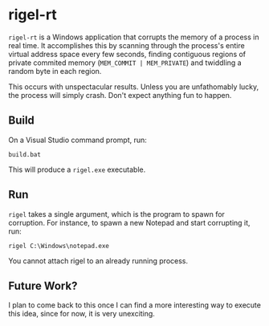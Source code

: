 # rigel-rt

`rigel-rt` is a Windows application that corrupts the memory of a process in real time. 
It accomplishes this by scanning through the process's entire virtual address space every
few seconds, finding contiguous regions of private commited memory (`MEM_COMMIT | MEM_PRIVATE`)
and twiddling a random byte in each region.

This occurs with unspectacular results. Unless you are unfathomably lucky, the process
will simply crash. Don't expect anything fun to happen.

## Build

On a Visual Studio command prompt, run:

```
build.bat
```

This will produce a `rigel.exe` executable.

## Run

`rigel` takes a single argument, which is the program to spawn for corruption. For instance,
to spawn a new Notepad and start corrupting it, run:

```
rigel C:\Windows\notepad.exe
```

You cannot attach rigel to an already running process.

## Future Work?

I plan to come back to this once I can find a more interesting way to execute this idea,
since for now, it is very unexciting.
